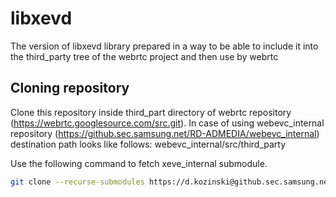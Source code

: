 # libxevd

The version of libxevd library prepared in a way to be able to include it into the third_party tree of the webrtc project and then use by webrtc

## Cloning repository

Clone this repository inside third_part directory of webrtc repository (https://webrtc.googlesource.com/src.git). 
In case of using webevc_internal repository (https://github.sec.samsung.net/RD-ADMEDIA/webevc_internal) destination path looks like follows: webevc_internal/src/third_party 

Use the following command to fetch xeve_internal submodule. 

```bash
git clone --recurse-submodules https://d.kozinski@github.sec.samsung.net/d-kozinski/libxeve.git
```
